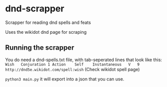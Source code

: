 # dnd-scrapper
Scrapper for reading dnd spells and feats

Uses the wikidot dnd page for scraping

## Running the scrapper
You do need a dnd-spells.txt file, with tab-seperated lines that look like this:
`Wish	Conjuration	1 Action	Self	Instantaneous	V	9	http://dnd5e.wikidot.com/spell:wish`
(Check wikidot spell page)

`python3 main.py`
it will export into a json that you can use.
